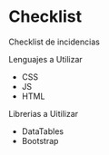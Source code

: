 # Checklist
Checklist de incidencias

Lenguajes a Utilizar
- CSS
- JS
- HTML

Librerias a Uitilizar
- DataTables
- Bootstrap

